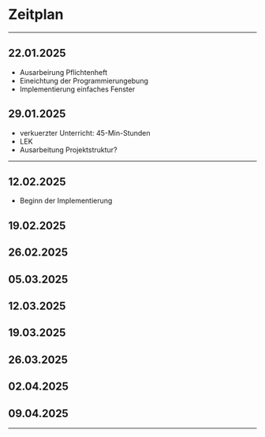 # Zeitplan

---

## 22.01.2025
- Ausarbeirung Pflichtenheft
- Eineichtung der Programmierungebung
- Implementierung einfaches Fenster

## 29.01.2025
- verkuerzter Unterricht: 45-Min-Stunden
- LEK
- Ausarbeitung Projektstruktur?

---

## 12.02.2025
- Beginn der Implementierung

## 19.02.2025


## 26.02.2025


## 05.03.2025


## 12.03.2025


## 19.03.2025


## 26.03.2025


## 02.04.2025


## 09.04.2025


---

